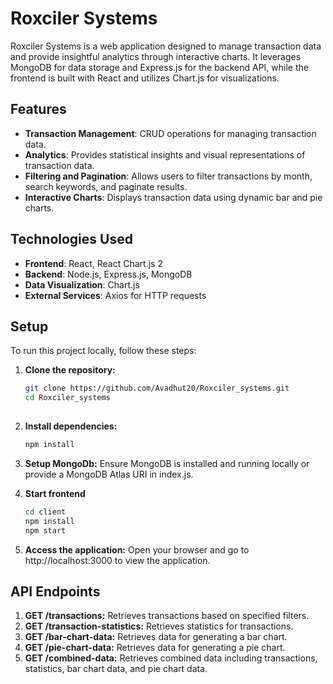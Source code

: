 # Roxciler Systems

Roxciler Systems is a web application designed to manage transaction data and provide insightful analytics through interactive charts. It leverages MongoDB for data storage and Express.js for the backend API, while the frontend is built with React and utilizes Chart.js for visualizations.

## Features

- **Transaction Management**: CRUD operations for managing transaction data.
- **Analytics**: Provides statistical insights and visual representations of transaction data.
- **Filtering and Pagination**: Allows users to filter transactions by month, search keywords, and paginate results.
- **Interactive Charts**: Displays transaction data using dynamic bar and pie charts.

## Technologies Used

- **Frontend**: React, React Chart.js 2
- **Backend**: Node.js, Express.js, MongoDB
- **Data Visualization**: Chart.js
- **External Services**: Axios for HTTP requests

## Setup

To run this project locally, follow these steps:

1. **Clone the repository:**
   ```bash
   git clone https://github.com/Avadhut20/Roxciler_systems.git
   cd Roxciler_systems
  

2. **Install dependencies:**
    ```bash
    npm install

    
3. **Setup MongoDb:**
Ensure MongoDB is installed and running locally or provide a MongoDB Atlas URI in index.js.

4. **Start frontend**
    ```bash
    cd client
    npm install
    npm start
    
5. **Access the application:**
Open your browser and go to http://localhost:3000 to view the application.    


## API Endpoints
1. **GET /transactions:** Retrieves transactions based on specified filters.
2. **GET /transaction-statistics:** Retrieves statistics for transactions.
3. **GET /bar-chart-data:** Retrieves data for generating a bar chart.
4. **GET /pie-chart-data:** Retrieves data for generating a pie chart.
5. **GET /combined-data:** Retrieves combined data including transactions, statistics, bar chart data, and pie chart data.